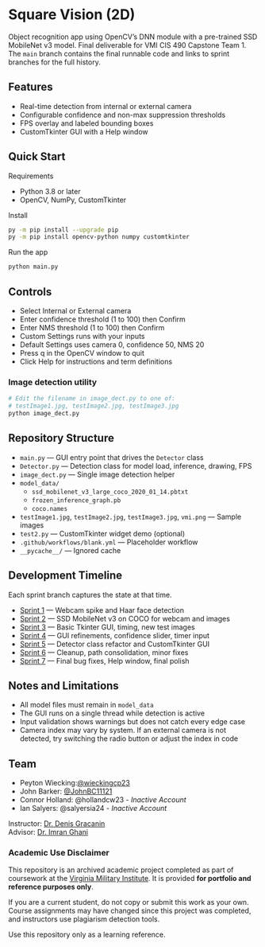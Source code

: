 # Square Vision (2D)

Object recognition app using OpenCV’s DNN module with a pre-trained SSD MobileNet v3 model. Final deliverable for VMI CIS 490 Capstone Team 1.  
The `main` branch contains the final runnable code and links to sprint branches for the full history.

## Features
- Real-time detection from internal or external camera
- Configurable confidence and non-max suppression thresholds
- FPS overlay and labeled bounding boxes
- CustomTkinter GUI with a Help window

## Quick Start

Requirements
- Python 3.8 or later
- OpenCV, NumPy, CustomTkinter

Install
```bash
py -m pip install --upgrade pip
py -m pip install opencv-python numpy customtkinter
```
Run the app
```bash
python main.py
```

## Controls
- Select Internal or External camera
- Enter confidence threshold (1 to 100) then Confirm
- Enter NMS threshold (1 to 100) then Confirm
- Custom Settings runs with your inputs
- Default Settings uses camera 0, confidence 50, NMS 20
- Press q in the OpenCV window to quit
- Click Help for instructions and term definitions

### Image detection utility
```bash
# Edit the filename in image_dect.py to one of:
# testImage1.jpg, testImage2.jpg, testImage3.jpg
python image_dect.py
```
## Repository Structure

- `main.py` — GUI entry point that drives the `Detector` class  
- `Detector.py` — Detection class for model load, inference, drawing, FPS  
- `image_dect.py` — Single image detection helper  
- `model_data/`
  - `ssd_mobilenet_v3_large_coco_2020_01_14.pbtxt`
  - `frozen_inference_graph.pb`
  - `coco.names`
- `testImage1.jpg`, `testImage2.jpg`, `testImage3.jpg`, `vmi.png` — Sample images  
- `test2.py` — CustomTkinter widget demo (optional)  
- `.github/workflows/blank.yml` — Placeholder workflow  
- `__pycache__/` — Ignored cache  

## Development Timeline

Each sprint branch captures the state at that time.

- [Sprint 1](tree/Sprint1) — Webcam spike and Haar face detection  
- [Sprint 2](tree/Sprint2) — SSD MobileNet v3 on COCO for webcam and images  
- [Sprint 3](tree/Sprint3) — Basic Tkinter GUI, timing, new test images  
- [Sprint 4](tree/Sprint4) — GUI refinements, confidence slider, timer input  
- [Sprint 5](tree/Sprint5) — Detector class refactor and CustomTkinter GUI  
- [Sprint 6](tree/Sprint6) — Cleanup, path consolidation, minor fixes  
- [Sprint 7](tree/Sprint7) — Final bug fixes, Help window, final polish  

## Notes and Limitations

- All model files must remain in `model_data`  
- The GUI runs on a single thread while detection is active  
- Input validation shows warnings but does not catch every edge case  
- Camera index may vary by system. If an external camera is not detected, try switching the radio button or adjust the index in code  

## Team

- Peyton Wiecking:[@wieckingcp23](https://github.com/wieckingcp23) 
- John Barker: [@JohnBC11121](https://github.com/JohnBC11121)
- Connor Holland: @hollandcw23 - _Inactive Account_
- Ian Salyers: @salyersia24 - _Inactive Account_

Instructor: [Dr. Denis Gracanin](https://people.cs.vt.edu/~gracanin/home/Home.html)  
Advisor: [Dr. Imran Ghani](https://www.researchgate.net/profile/Imran-Ghani-2)

### Academic Use Disclaimer
This repository is an archived academic project completed as part of coursework at the [Virginia Military Institute](https://www.vmi.edu/cadet-life/cadet-leadership-and-development/honor-system/). It is provided **for portfolio and reference purposes only**.  

If you are a current student, do not copy or submit this work as your own. Course assignments may have changed since this project was completed, and instructors use plagiarism detection tools.

Use this repository only as a learning reference.
